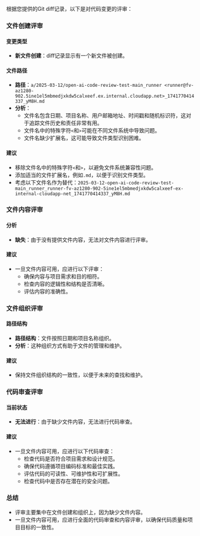 根据您提供的Git diff记录，以下是对代码变更的评审：

### 文件创建评审

#### 变更类型
- **新文件创建**：diff记录显示有一个新文件被创建。

#### 文件路径
- **路径**：`a/2025-03-12/open-ai-code-review-test-main_runner <runner@fv-az1280-902.5ine1el5mbmedjxkdw5calxeef.ex.internal.cloudapp.net>_1741770414337_yM8H.md`
- **分析**：
  - 文件名包含日期、项目名称、用户邮箱地址、时间戳和随机标识符，这对于追踪文件历史和责任非常有用。
  - 文件名中的特殊字符`<`和`>`可能在不同文件系统中导致问题。
  - 文件名缺少扩展名，这可能导致文件类型识别困难。

#### 建议
- 移除文件名中的特殊字符`<`和`>`，以避免文件系统兼容性问题。
- 添加适当的文件扩展名，例如`.md`，以便于识别文件类型。
- 考虑以下文件名作为替代：`2025-03-12-open-ai-code-review-test-main_runner_runner-fv-az1280-902-5ine1el5mbmedjxkdw5calxeef-ex-internal-cloudapp-net_1741770414337_yM8H.md`

### 文件内容评审

#### 分析
- **缺失**：由于没有提供文件内容，无法对文件内容进行评审。

#### 建议
- 一旦文件内容可用，应进行以下评审：
  - 确保内容与项目需求和目的相符。
  - 检查内容的逻辑性和结构是否清晰。
  - 评估内容的准确性。

### 文件组织评审

#### 路径结构
- **路径结构**：文件按照日期和项目名称组织。
- **分析**：这种组织方式有助于文件的管理和维护。

#### 建议
- 保持文件组织结构的一致性，以便于未来的查找和维护。

### 代码审查评审

#### 当前状态
- **无法进行**：由于缺少文件内容，无法进行代码审查。

#### 建议
- 一旦文件内容可用，应进行以下代码审查：
  - 检查代码是否符合项目需求和设计规范。
  - 确保代码遵循项目编码标准和最佳实践。
  - 评估代码的可读性、可维护性和可扩展性。
  - 检查代码中是否存在潜在的安全问题。

### 总结
- 评审主要集中在文件创建和组织上，因为缺少文件内容。
- 一旦文件内容可用，应进行全面的代码审查和内容评审，以确保代码质量和项目目标的一致性。